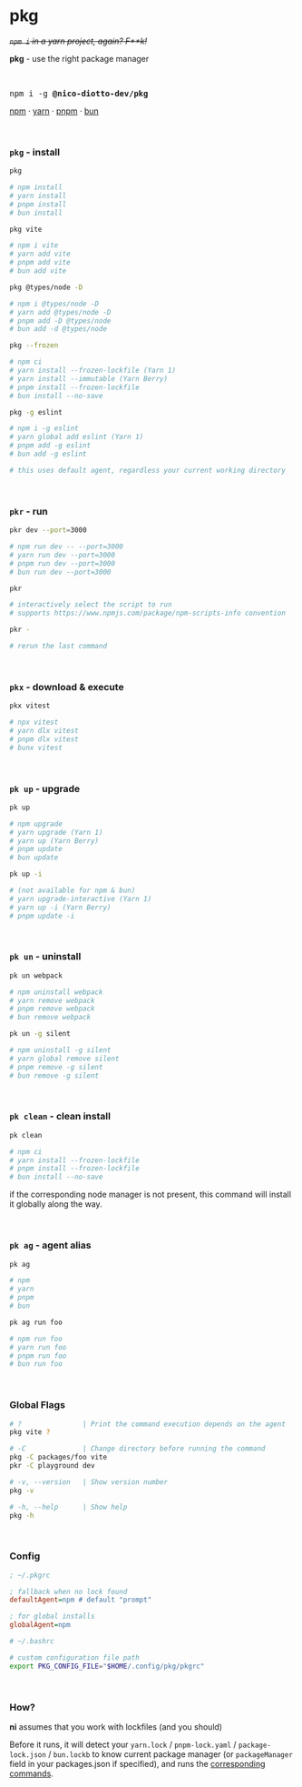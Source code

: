# pkg

~~*`npm i` in a yarn project, again? F\*\*k!*~~

**pkg** - use the right package manager

<br>

<pre>
npm i -g <b>@nico-diotto-dev/pkg</b>
</pre>

<a href='https://docs.npmjs.com/cli/v6/commands/npm'>npm</a> · <a href='https://yarnpkg.com'>yarn</a> · <a href='https://pnpm.io/'>pnpm</a> · <a href='https://bun.sh/'>bun</a>


<br>


### `pkg` - install

```bash
pkg

# npm install
# yarn install
# pnpm install
# bun install
```

```bash
pkg vite

# npm i vite
# yarn add vite
# pnpm add vite
# bun add vite
```

```bash
pkg @types/node -D

# npm i @types/node -D
# yarn add @types/node -D
# pnpm add -D @types/node
# bun add -d @types/node
```

```bash
pkg --frozen

# npm ci
# yarn install --frozen-lockfile (Yarn 1)
# yarn install --immutable (Yarn Berry)
# pnpm install --frozen-lockfile
# bun install --no-save
```

```bash
pkg -g eslint

# npm i -g eslint
# yarn global add eslint (Yarn 1)
# pnpm add -g eslint
# bun add -g eslint

# this uses default agent, regardless your current working directory
```

<br>

### `pkr` - run

```bash
pkr dev --port=3000

# npm run dev -- --port=3000
# yarn run dev --port=3000
# pnpm run dev --port=3000
# bun run dev --port=3000
```

```bash
pkr

# interactively select the script to run
# supports https://www.npmjs.com/package/npm-scripts-info convention
```

```bash
pkr -

# rerun the last command
```

<br>

### `pkx` - download & execute

```bash
pkx vitest

# npx vitest
# yarn dlx vitest
# pnpm dlx vitest
# bunx vitest
```

<br>

### `pk up` - upgrade

```bash
pk up

# npm upgrade
# yarn upgrade (Yarn 1)
# yarn up (Yarn Berry)
# pnpm update
# bun update
```

```bash
pk up -i

# (not available for npm & bun)
# yarn upgrade-interactive (Yarn 1)
# yarn up -i (Yarn Berry)
# pnpm update -i
```

<br>

### `pk un` - uninstall

```bash
pk un webpack

# npm uninstall webpack
# yarn remove webpack
# pnpm remove webpack
# bun remove webpack
```

```bash
pk un -g silent

# npm uninstall -g silent
# yarn global remove silent
# pnpm remove -g silent
# bun remove -g silent
```

<br>

### `pk clean` - clean install

```bash
pk clean

# npm ci
# yarn install --frozen-lockfile
# pnpm install --frozen-lockfile
# bun install --no-save
```

if the corresponding node manager is not present, this command will install it globally along the way.

<br>

### `pk ag` - agent alias

```bash
pk ag

# npm
# yarn
# pnpm
# bun
```

```bash
pk ag run foo

# npm run foo
# yarn run foo
# pnpm run foo
# bun run foo
```

<br>

### Global Flags

```bash
# ?               | Print the command execution depends on the agent
pkg vite ?

# -C              | Change directory before running the command
pkg -C packages/foo vite
pkr -C playground dev

# -v, --version   | Show version number
pkg -v

# -h, --help      | Show help
pkg -h
```

<br>

### Config

```ini
; ~/.pkgrc

; fallback when no lock found
defaultAgent=npm # default "prompt"

; for global installs
globalAgent=npm
```

```bash
# ~/.bashrc

# custom configuration file path
export PKG_CONFIG_FILE="$HOME/.config/pkg/pkgrc"
```

<br>

### How?

**ni** assumes that you work with lockfiles (and you should)

Before it runs, it will detect your `yarn.lock` / `pnpm-lock.yaml` / `package-lock.json` / `bun.lockb` to know current package manager (or `packageManager` field in your packages.json if specified), and runs the [corresponding commands](https://github.com/Diottodev/pkg/blob/main/src/agents.ts).


